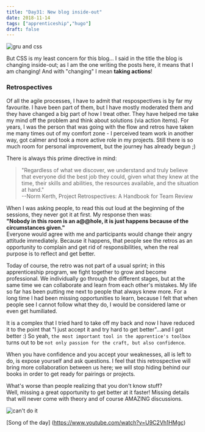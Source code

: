 ```yaml
---
title: "Day31: New blog inside-out"
date: 2018-11-14
tags: ["apprenticeship","hugo"]
draft: false
---
```



![gru and css](/images/gru-css.jpg)  

But CSS is my least concern for this blog... I said in the title the blog is changing inside-out; as I am the one writing the posts here, it means that I am changing! And with "changing" I mean **taking actions**!  

### Retrospectives

Of all the agile processes, I have to admit that respospectives is by far my favourite. I have been part of them, but I have mostly moderated them and they have changed a big part of how I treat other. They have helped me take my mind off the problem and think about solutions (via action items). For years, I was the person that was going with the flow and retros have taken me many times out of my comfort zone - I perceived team work in another way, got calmer and took a more active role in my projects. Still there is so much room for personal improvement, but the journey has already begun ;)

There is always this prime directive in mind:  

> "Regardless of what we discover, we understand and truly believe that everyone did the best job they could, given what they knew at the time, their skills and abilities, the resources available, and the situation at hand."  
--Norm Kerth, Project Retrospectives: A Handbook for Team Review

When I was asking people, to read this out loud at the beginning of the sessions, they never got it at first. My response then was:  
**"Nobody in this room is an a@@hole, it is just happens because of the circumstances given."**  
Everyone would agree with me and participants would change their angry attitude immediately. Because it happens, that people see the retros as an opportunity to complain and get rid of responsibilities, when the real purpose is to reflect and get better.  

Today of course, the retro was not part of a usual sprint; in this apprenticeship program, we fight together to grow and become professional. We individually go through the different stages, but at the same time we can collaborate and learn from each other's mistakes. My life so far has been putting me next to people that always knew more. For a long time I had been missing opportunities to learn, because I felt that when people see I cannot follow what they do, I would be considered lame or even get humiliated.  

It is a complex that I tried hard to take off my back and now I have reduced it to the point that "I just accept it and try hard to get better"...and I got better :) So yeah, ``the most important tool in the apprentice's toolbox`` turns out to be ``not only passion for the craft, but also confidence``.  

When you have confidence and you accept your weaknesses, all is left to do, is expose yourself and ask questions. I feel that this retrospective will bring more collaboration between us here; we will stop hiding behind our books in order to get ready for pairings or projects.  

What's worse than people realizing that you don't know stuff?  
Well, missing a great opportunity to get better at it faster! Missing details that will never come with theory and of course AMAZING discussions.

![can't do it](/images/cant-do-it.jpeg)

[Song of the day] (https://www.youtube.com/watch?v=U9C2Vh1HMgc)
